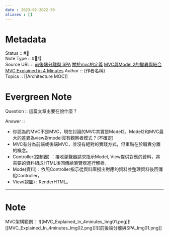 ```yaml
---
date : 2023-02-2022:30
aliases : []
---
```

# Metadata
Status :: #🌱 <br>
Note Type :: #📨/📝 <br>
Source URL :: 
[前後端分離與 SPA](https://blog.techbridge.cc/2017/09/16/frontend-backend-mvc/)
[關於mvc的定義](https://blog.turn.tw/?p=1539)
[MVC與Model 2的變異與結合](https://www.ithome.com.tw/voice/77330)
[MVC Explained in 4 Minutes](https://www.youtube.com/watch?v=DUg2SWWK18I)
Author :: {作者名稱} <br>
Topics :: [[Architecture MOC]] <br>

# Evergreen Note

Question :: 這篇文章主要在說什麼 ?

Answer :: 

- 你認為的MVC不是MVC，現在討論的MVC其實是Model2，Model2和MVC最大的差異為view對model沒有觀察者模式 ? (不確定) 
- MVC有分為前端或後端MVC，並沒有絕對的實踐方式，但重點在於職責分離的概念。
- Controller(控制器) ：接收瀏覽器請求指示Model, View提供對應的資料，將需要的資料組成HTML後回傳給瀏覽器進行解析。
- Mode(資料)：依照Controller指示從資料庫撈出對應的資料並整理資料後回傳給Controller。
- View(視圖) : RenderHTML。
---

# Note
MVC架構範例：
![[MVC_Explained_In_4minutes_Img01.png]]![[MVC_Explained_In_4minutes_Img02.png]]![[前後端分離與SPA_Img01.png]]